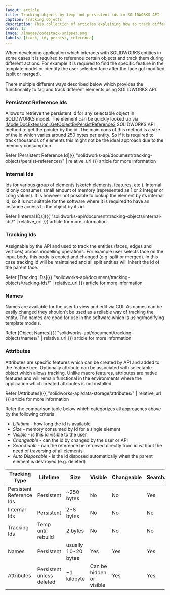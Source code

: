 ```yaml
---
layout: article
title: Tracking objects by temp and persistent ids in SOLIDWORKS API
caption: Tracking Objects
description: This collection of articles explaining how to track different objects while geometry manipulation or across sessions
order: 13
image: /images/codestack-snippet.png
labels: [track, id, persist, reference]
---
```

When developing application which interacts with SOLIDWORKS entities in some cases it is required to reference certain objects and track them during different actions. For example it is required to find the specific feature in the template model or identify the user selected face after the face got modified (split or merged).

There multiple different ways described below which provides the functionality to tag and track different elements using SOLIDWORKS API.

### Persistent Reference Ids

Allows to retrieve the persistent id for any selectable object in SOLIDWORKS model. The element can be quickly looked up via [IModelDocExtension::GetObjectByPersistReference3](http://help.solidworks.com/2012/english/api/sldworksapi/solidworks.interop.sldworks~solidworks.interop.sldworks.imodeldocextension~getobjectbypersistreference3.html) SOLIDWORKS API method to get the pointer by the id. The main cons of this method is a size of the id which varies around 250 bytes per entity. So if it is required to track thousands of elements this might not be the ideal approach due to the memory consumption.

Refer [Persistent Reference Id]({{ "solidworks-api/document/tracking-objects/persist-references/" | relative_url }}) article for more information

### Internal Ids

Ids for various group of elements (sketch elements, features, etc.). Internal id only consumes small amount of memory (represented as 1 or 2 Integer or Long values). It is however not possible to lookup the element by its internal id, so it is not suitable for the software where it is required to have an instance access to the object by its id.

Refer [Internal IDs]({{ "solidworks-api/document/tracking-objects/internal-ids/" | relative_url }})  article for more information

### Tracking Ids

Assignable by the API and used to track the entities (faces, edges and vertices) across modelling operations. For example user selects face on the input body, this body is copied and changed (e.g. split or merged). In this case tracking id will be maintained and all split entities will inherit the id of the parent face.

Refer [Tracking IDs]({{ "solidworks-api/document/tracking-objects/tracking-ids/" | relative_url }})  article for more information

### Names

Names are available for the user to view and edit via GUI. As names can be easily changed they shouldn't be used as a reliable way of tracking the entity. The names are good for use in the software which is using/modifying template models.

Refer [Object Names]({{ "solidworks-api/document/tracking-objects/names/" | relative_url }})  article for more information

### Attributes

Attributes are specific features which can be created by API and added to the feature tree. Optionally attribute can be associated with selectable object which allows tracking. Unlike macro features, attributes are native features and will remain functional in the environments where the application which created attributes is not installed.

Refer [Attributes]({{ "solidworks-api/data-storage/attributes/" | relative_url }}) article for more information

Refer the comparison table below which categorizes all approaches above by the following criteria:

* *Lifetime* - how long the id is available
* *Size* - memory consumed by id for a single element
* *Visible* - is this id visible to the user
* *Changeable* - can the id by changed by the user or API
* *Searchable* - can the reference be retrieved directly from id without the need of traversing of all elements
* *Auto Disposable* - is the id disposed automatically when the parent element is destroyed (e.g. deleted)

|Tracking Type|Lifetime|Size|Visible|Changeable|Searchable|Auto Disposable|
|---|---|---|---|---|---|---|
|Persistent Reference Ids|Persistent|~250 bytes|No|No|Yes|Yes|
|Internal Ids|Persistent|2-8 bytes|No|No|No|Yes|
|Tracking Ids|Temp until rebuild|2 bytes|No|No|No|Yes|
|Names|Persistent|usually 10-20 bytes|Yes|Yes|Yes|Yes|
|Attributes|Persistent unless deleted|~1 kilobyte|Can be hidden or visible|Yes|Yes|No|